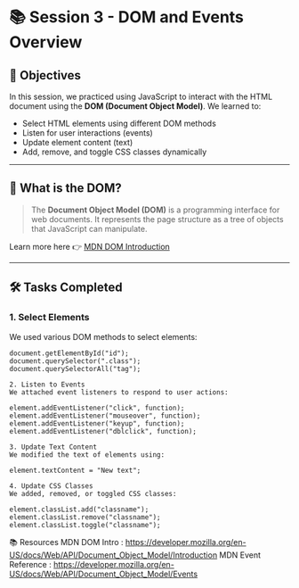 # 📚 Session 3 - DOM and Events Overview

## 🧾 Objectives

In this session, we practiced using JavaScript to interact with the HTML document using the **DOM (Document Object Model)**. We learned to:

- Select HTML elements using different DOM methods
- Listen for user interactions (events)
- Update element content (text)
- Add, remove, and toggle CSS classes dynamically

---

## 🧠 What is the DOM?

> The **Document Object Model (DOM)** is a programming interface for web documents. It represents the page structure as a tree of objects that JavaScript can manipulate.

Learn more here 👉 [MDN DOM Introduction](https://developer.mozilla.org/en-US/docs/Web/API/Document_Object_Model/Introduction)

---

## 🛠 Tasks Completed

### 1. **Select Elements**
We used various DOM methods to select elements:
```
document.getElementById("id");
document.querySelector(".class");
document.querySelectorAll("tag");

2. Listen to Events
We attached event listeners to respond to user actions:

element.addEventListener("click", function);
element.addEventListener("mouseover", function);
element.addEventListener("keyup", function);
element.addEventListener("dblclick", function);

3. Update Text Content
We modified the text of elements using:

element.textContent = "New text";

4. Update CSS Classes
We added, removed, or toggled CSS classes:

element.classList.add("classname");
element.classList.remove("classname");
element.classList.toggle("classname");

```

📚 Resources
MDN DOM Intro : https://developer.mozilla.org/en-US/docs/Web/API/Document_Object_Model/Introduction
MDN Event Reference : https://developer.mozilla.org/en-US/docs/Web/API/Document_Object_Model/Events
